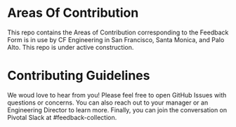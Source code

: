# Areas Of Contribution

This repo contains the Areas of Contribution corresponding to the Feedback Form is in use by CF Engineering in San Francisco, Santa Monica, and Palo Alto. This repo is under active construction.

# Contributing Guidelines

We woud love to hear from you! Please feel free to open GitHub Issues with questions or concerns. You can also reach out to your manager or an Engineering Director to learn more. Finally, you can join the conversation on Pivotal Slack at #feedback-collection.
